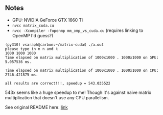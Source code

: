 ## Notes

- GPU: NVIDIA GeForce GTX 1660 Ti
- `nvcc matrix_cuda.cu`
- `nvcc -Xcompiler -fopenmp mm_omp_vs_cuda.cu` (requires linking to OpenMP I'd guess?)


```
(py310) vsaraph@carbon:~/matrix-cuda$ ./a.out
please type in m n and k
1000 1000 1000
Time elapsed on matrix multiplication of 1000x1000 . 1000x1000 on GPU: 5.057536 ms.

Time elapsed on matrix multiplication of 1000x1000 . 1000x1000 on CPU: 2746.421875 ms.

all results are correct!!!, speedup = 543.035522
```

543x seems like a huge speedup to me! Though it's against naive matrix multiplication that doesn't use any CPU parallelism.

See original README here: [link](https://github.com/lzhengchun/matrix-cuda/blob/master/README.md)
